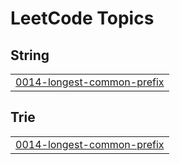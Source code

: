 

<!---LeetCode Topics Start-->
# LeetCode Topics
## String
|  |
| ------- |
| [0014-longest-common-prefix](https://github.com/bandish1304/bandish1304/tree/master/0014-longest-common-prefix) |
## Trie
|  |
| ------- |
| [0014-longest-common-prefix](https://github.com/bandish1304/bandish1304/tree/master/0014-longest-common-prefix) |
<!---LeetCode Topics End-->